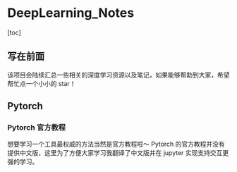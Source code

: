 # DeepLearning_Notes
[toc]
## 写在前面

该项目会陆续汇总一些相关的深度学习资源以及笔记，如果能够帮助到大家，希望帮忙点一个小小的 star！

## Pytorch

### Pytorch 官方教程

想要学习一个工具最权威的方法当然是官方教程啦～
Pytorch 的官方教程并没有提供中文版，这里为了方便大家学习我翻译了中文版并在 jupyter 实现支持交互更强的学习。